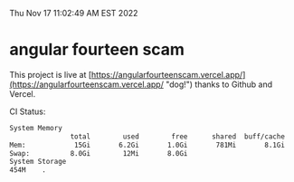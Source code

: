 Thu Nov 17 11:02:49 AM EST 2022

# angular fourteen scam


This project is live at [https://angularfourteenscam.vercel.app/](https://angularfourteenscam.vercel.app/ "dog!") thanks to Github and Vercel.

CI Status: 

```bash
System Memory
               total        used        free      shared  buff/cache   available
Mem:            15Gi       6.2Gi       1.0Gi       781Mi       8.1Gi       7.9Gi
Swap:          8.0Gi        12Mi       8.0Gi
System Storage
454M	.

